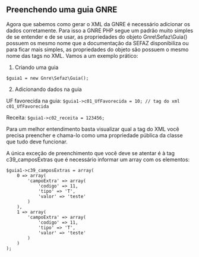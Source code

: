 ## Preenchendo uma guia GNRE

Agora que sabemos como gerar o XML da GNRE é necessário adicionar os dados corretamente. Para isso a GNRE PHP segue um padrão muito simples de se entender e de se usar, as propriedades do objeto Gnre\Sefaz\Guia() possuem os mesmo nome que a documentação da SEFAZ disponibiliza ou para ficar mais simples, as propriedades do objeto são possuem o mesmo nome das tags no XML. Vamos a um exemplo prático:

1. Criando uma guia

`$guia1 = new Gnre\Sefaz\Guia();`

2. Adicionando dados na guia

UF favorecida na guia:
`$guia1->c01_UfFavorecida = 10; // tag do xml  c01_UfFavorecida`

Receita: 
`$guia1->c02_receita = 123456;`

Para um melhor entendimento basta visualizar qual a tag do XML você precisa preencher e chama-lo como uma propriedade pública da classe que tudo deve funcionar.

A única exceção de preenchimento que você deve se atentar é à tag c39_camposExtras que é necessário informar um array com os elementos:

```
$guia1->c39_camposExtras = array(
    0 => array(
        'campoExtra' => array(
            'codigo' => 11,
            'tipo' => 'T',
            'valor' => 'teste'
        )
    ),
    1 => array(
        'campoExtra' => array(
            'codigo' => 11,
            'tipo' => 'T',
            'valor' => 'teste'
        )
    )
);
```
